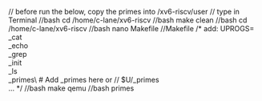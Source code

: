 // before run the below, copy the primes into /xv6-riscv/user
// type in Terminal
//bash
cd /home/c-lane/xv6-riscv
//bash
make clean
//bash
cd /home/c-lane/xv6-riscv
//bash
nano Makefile
//Makefile
/*
add:
UPROGS=\
    _cat\
    _echo\
    _grep\
    _init\
    _ls\
    _primes\     # Add _primes here or // $U/_primes\
    ...
*/
//bash
make qemu
//bash
primes
